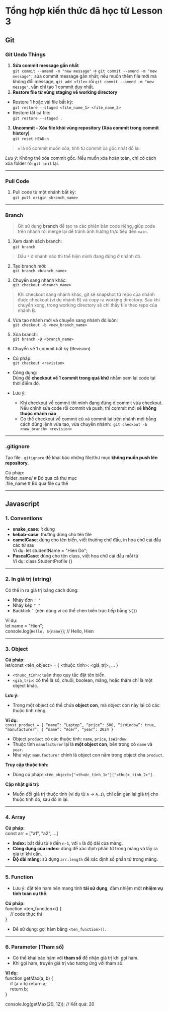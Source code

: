 # Tổng hợp kiến thức đã học từ Lesson 3

## Git

### Git Undo Things
1. **Sửa commit message gần nhất**  
```git commit --amend -m "new message"```
-> ```git commit --amend -m "new message":``` sửa commit message gần nhất; nếu muốn thêm file mới mà không đổi message, ``git add <file>`` rồi ```git commit --amend -m "new messge"```, vẫn chỉ tạo 1 commit duy nhất.
2. **Restore file từ vùng staging về working directory**  
- Restore 1 hoặc vài file bất kỳ:  
```git restore --staged <file_name_1> <file_name_2>  ```
- Restore tất cả file:  
```git restore --staged .```

3. **Uncommit - Xóa file khỏi vùng repository (Xóa commit trong commit history)**  
```git reset HEAD~n ``` 
> `n` là số commit muốn xóa, tính từ commit xa gốc nhất đổ lại.  
> 
*Lưu ý*: Không thể xóa commit gốc. Nếu muốn xóa hoàn toàn, chỉ có cách xóa folder rồi `git init` lại.

---

### Pull Code
1. Pull code từ một nhánh bất kỳ:  
```git pull origin <branch_name>```

---

### Branch
> Git sử dụng **branch** để tạo ra các phiên bản code riêng, giúp code trên nhánh rồi merge lại để tránh ảnh hưởng trực tiếp đến `main`.

1. Xem danh sách branch:  
```git branch  ```
> Dấu `*` ở nhánh nào thì thể hiện mình đang đứng ở nhánh đó.

2. Tạo branch mới:  
```git branch <branch_name>```

3. Chuyển sang nhánh khác:  
```git checkout <branch_name>  ```
> Khi checkout sang nhánh khác, git sẽ snapshot từ repo của nhánh được checkout (ví dụ nhánh B) và copy ra working directory. Sau khi chuyển xong, trong working directory sẽ chỉ thấy file theo repo của nhánh B.

4. Vừa tạo nhánh mới và chuyển sang nhánh đó luôn:  
```git checkout -b <new_branch_name>```

5. Xóa branch:  
```git branch -D <branch_name>```

6. Chuyển về 1 commit bất kỳ (Revision)  

- Cú pháp:  
  ```git checkout <revision>  ```

- Công dụng:  
  Dùng để **checkout về 1 commit trong quá khứ** nhằm xem lại code tại thời điểm đó.  

- Lưu ý:  
  - Khi checkout về commit thì mình đang đứng ở commit vừa checkout. Nếu chỉnh sửa code rồi commit và push, thì commit mới sẽ **không thuộc nhánh nào**
  - Có thể checkout về commit cũ và commit lại trên nhánh mới bằng cách dùng lệnh vừa tạo, vừa chuyển nhánh:``` git checkout -b <new_branch> <revision>```


---

### .gitignore
Tạo file `.gitignore` để khai báo những file/thư mục **không muốn push lên repository**.  

Cú pháp:  
folder_name/    # Bỏ qua cả thư mục  
.file_name      # Bỏ qua file cụ thể  

---

## Javascript

### 1. Conventions

- **snake_case**: ít dùng
- **kebab-case**: thường dùng cho tên file
- **camelCase**: dùng cho tên biến, viết thường chữ đầu, in hoa chữ cái đầu các từ sau  
  Ví dụ: let studentName = "Hien Do";
- **PascalCase**: dùng cho tên class, viết hoa chữ cái đầu mỗi từ  
  Ví dụ: class StudentProfile {}

---

### 2. In giá trị (string)

Có thể in ra giá trị bằng cách dùng:
- Nháy đơn `' '`
- Nháy kép `" "`
- Backtick `` ` `` (nên dùng vì có thể chèn biến trực tiếp bằng `${}`)

Ví dụ:  
let name = "Hien";  
console.log(`Hello, ${name}`);  // Hello, Hien

---
### 3. Object  

**Cú pháp:**  
let/const <tên_object> = { <thuộc_tính>: <giá_trị>, ... }  

- `<thuộc_tính>`: tuân theo quy tắc đặt tên biến.  
- `<giá_trị>`: có thể là số, chuỗi, boolean, mảng, hoặc thậm chí là một object khác.  

**Lưu ý:**  
- Trong một object có thể chứa **object con**, mà object con này lại có các thuộc tính riêng.  

**Ví dụ:**  
``const product = {
“name”: “Laptop”,
“price”: 500,
“isWindow”: true,
“manufacturer”: {
“name”: “Acer”,
“year”: 2024
}``

- Object `product` có các thuộc tính: `name`, `price`, `isWindow`.  
- Thuộc tính `manufacturer` lại là **một object con**, bên trong có `name` và `year`.  
- Như vậy: `manufacturer` chính là object con nằm trong object cha `product`.  

**Truy cập thuộc tính:**  
- Dùng cú pháp: `<tên_object>["<thuộc_tính_1>"]["<thuộc_tính_2>"]`.  

**Cập nhật giá trị:**  
- Muốn đổi giá trị thuộc tính (ví dụ từ `A` → `A.1`), chỉ cần gán lại giá trị cho thuộc tính đó, sau đó in lại.  

---
### 4. Array  

**Cú pháp:**  
const arr = ["a1", "a2", ...]  

- **Index:** bắt đầu từ `0` đến `n-1`, với `n` là độ dài của mảng.  
- **Công dụng của index:** dùng để xác định phần tử trong mảng và lấy ra giá trị khi cần.  
- **Độ dài mảng:** sử dụng `arr.length` để xác định số phần tử trong mảng.  

---
### 5. Function  
- Lưu ý: đặt tên hàm nên mang tính **tái sử dụng**, đảm nhiệm một **nhiệm vụ tính toán cụ thể**.  

**Cú pháp:**  
function <ten_function>() {  
&nbsp;&nbsp;&nbsp;&nbsp;// code thực thi  
}  

- Để sử dụng: gọi hàm bằng `<ten_function>()`.  

---

### 6. Parameter (Tham số)  
- Có thể khai báo hàm với **tham số** để nhận giá trị khi gọi hàm.  
- Khi gọi hàm, truyền giá trị vào tương ứng với tham số.  

**Ví dụ:**  
function getMax(a, b) {  
&nbsp;&nbsp;&nbsp;&nbsp;if (a > b) return a;  
&nbsp;&nbsp;&nbsp;&nbsp;return b;  
}  

console.log(getMax(20, 12)); // Kết quả: 20  

